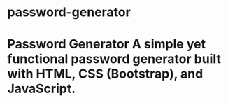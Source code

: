 # password-generator
# Password Generator  A simple yet functional password generator built with HTML, CSS (Bootstrap), and JavaScript.
